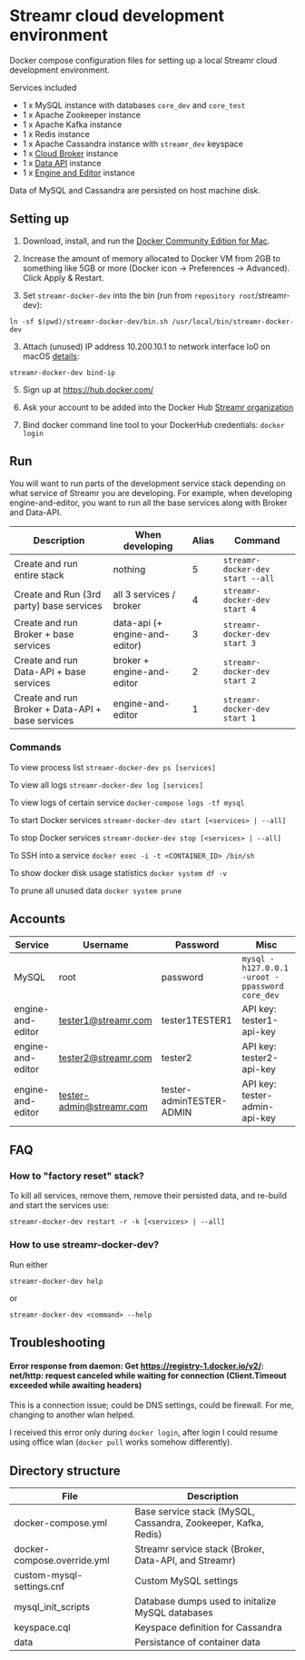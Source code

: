# Streamr cloud development environment

Docker compose configuration files for setting up a local Streamr cloud development
environment.

Services included
- 1 x MySQL instance with databases `core_dev` and `core_test`
- 1 x Apache Zookeeper instance
- 1 x Apache Kafka instance
- 1 x Redis instance
- 1 x Apache Cassandra instance with `streamr_dev` keyspace
- 1 x [Cloud Broker](https://github.com/streamr-dev/cloud-broker) instance
- 1 x [Data API](https://github.com/streamr-dev/data-api) instance
- 1 x [Engine and Editor](https://github.com/streamr-dev/engine-and-editor) instance

Data of MySQL and Cassandra are persisted on host machine disk.

## Setting up

1. Download, install, and run the [Docker Community Edition for
   Mac](https://store.docker.com/editions/community/docker-ce-desktop-mac).

2. Increase the amount of memory allocated to Docker VM from 2GB to something
   like 5GB or more (Docker icon -> Preferences -> Advanced). Click Apply & Restart.

3. Set `streamr-docker-dev` into the bin (run from `repository root`/streamr-dev):
```
ln -sf $(pwd)/streamr-docker-dev/bin.sh /usr/local/bin/streamr-docker-dev
```

3.  Attach (unused) IP address 10.200.10.1 to network interface lo0 on macOS
[details](https://docs.docker.com/docker-for-mac/networking/#use-cases-and-workarounds):
```
streamr-docker-dev bind-ip
```

5. Sign up at https://hub.docker.com/

6. Ask your account to be added into the Docker Hub [Streamr organization](https://hub.docker.com/u/streamr)

7. Bind docker command line tool to your DockerHub credentials: `docker login`

## Run

You will want to run parts of the development service stack depending on what
service of Streamr you are developing. For example, when developing
engine-and-editor, you want to run all the base services along with Broker and
Data-API.

| Description                                      | When developing           | Alias  | Command                                       |
|--------------------------------------------------|---------------------------|--------|-----------------------------------------------|
| Create and run entire stack                      | nothing                   | 5      | `streamr-docker-dev start --all`              |
| Create and Run (3rd party)  base services        | all 3 services / broker   | 4      | `streamr-docker-dev start 4`                  |
| Create and run Broker + base services            | data-api (+ engine-and-editor) | 3      | `streamr-docker-dev start 3`                  |
| Create and run Data-API + base services          | broker + engine-and-editor     | 2      | `streamr-docker-dev start 2`                  |
| Create and run Broker + Data-API + base services | engine-and-editor              | 1      | `streamr-docker-dev start 1`                  |

### Commands

To view process list
`streamr-docker-dev ps [services]`

To view all logs
`streamr-docker-dev log [services]`

To view logs of certain service
`docker-compose logs -tf mysql`

To start Docker services
`streamr-docker-dev start [<services> | --all]`

To stop Docker services
`streamr-docker-dev stop [<services> | --all]`

To SSH into a service
`docker exec -i -t <CONTAINER_ID> /bin/sh`

To show docker disk usage statistics
`docker system df -v`

To prune all unused data
`docker system prune`

## Accounts

| Service           | Username                 | Password                 | Misc                                                       |
|-------------------|--------------------------|--------------------------|------------------------------------------------------------|
| MySQL             | root                     | password                 | `mysql -h127.0.0.1 -uroot -ppassword core_dev`             |
| engine-and-editor | tester1@streamr.com      | tester1TESTER1           | API key:  tester1-api-key                                  |
| engine-and-editor | tester2@streamr.com      | tester2                  | API key:  tester2-api-key                                  |
| engine-and-editor | tester-admin@streamr.com | tester-adminTESTER-ADMIN | API key:  tester-admin-api-key                             |

## FAQ

### How to "factory reset" stack?

To kill all services, remove them, remove their persisted data, and re-build and start the services use:
```
streamr-docker-dev restart -r -k [<services> | --all]
```

### How to use streamr-docker-dev?
Run either
```
streamr-docker-dev help
```
or
```
streamr-docker-dev <command> --help
```

## Troubleshooting

#### Error response from daemon: Get https://registry-1.docker.io/v2/: net/http: request canceled while waiting for connection (Client.Timeout exceeded while awaiting headers)

This is a connection issue; could be DNS settings, could be firewall. For me, changing to another wlan helped.

I received this error only during `docker login`, after login I could resume using office wlan (`docker pull` works somehow differently).

## Directory structure

| File                        | Description                                                    |
|-----------------------------|----------------------------------------------------------------|
| docker-compose.yml          | Base service stack (MySQL, Cassandra, Zookeeper, Kafka, Redis) |
| docker-compose.override.yml | Streamr service stack (Broker, Data-API, and Streamr)          |
| custom-mysql-settings.cnf   | Custom MySQL settings                                          |
| mysql\_init\_scripts        | Database dumps used to initalize MySQL databases               |
| keyspace.cql                | Keyspace definition for Cassandra                              |
| data                        | Persistance of container data                                  |


